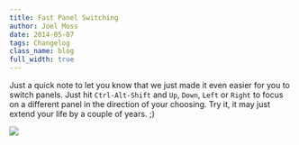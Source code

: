 ```yaml
---
title: Fast Panel Switching
author: Joel Moss
date: 2014-05-07
tags: Changelog
class_name: blog
full_width: true
---
```


Just a quick note to let you know that we just made it even easier for you to switch panels. Just hit `Ctrl-Alt-Shift` and `Up`, `Down`, `Left` or `Right` to focus on a different panel in the direction of your choosing. Try it, it may just extend your life by a couple of years. ;)

![](home/screens/panels.png)